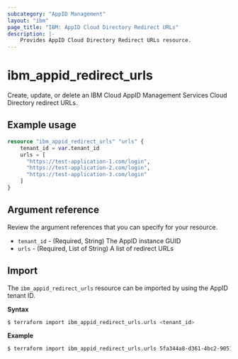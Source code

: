 ```yaml
---
subcategory: "AppID Management"
layout: "ibm"
page_title: "IBM: AppID Cloud Directory Redirect URLs"
description: |-
    Provides AppID Cloud Directory Redirect URLs resource.
---
```


# ibm_appid_redirect_urls
Create, update, or delete an IBM Cloud AppID Management Services Cloud Directory redirect URLs.

## Example usage

```terraform
resource "ibm_appid_redirect_urls" "urls" {
    tenant_id = var.tenant_id 
    urls = [
      "https://test-application-1.com/login",
      "https://test-application-2.com/login",
      "https://test-application-3.com/login"
    ]
}
```

## Argument reference
Review the argument references that you can specify for your resource.

- `tenant_id` - (Required, String) The AppID instance GUID
- `urls` - (Required, List of String) A list of redirect URLs

## Import

The `ibm_appid_redirect_urls` resource can be imported by using the AppID tenant ID.

**Syntax**

```bash
$ terraform import ibm_appid_redirect_urls.urls <tenant_id>
```
**Example**

```bash
$ terraform import ibm_appid_redirect_urls.urls 5fa344a8-d361-4bc2-9051-58ca253f4b2b
```
